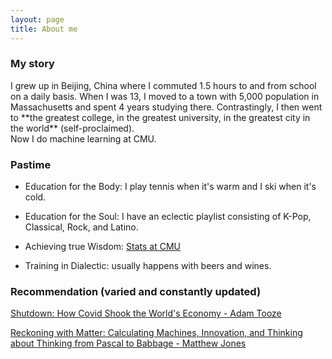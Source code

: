 ```yaml
---
layout: page
title: About me
---
```


### My story

<p> I grew up in Beijing, China where I commuted 1.5 hours to and from school on a daily basis. When I was 13, I moved to a town with 5,000 population in Massachusetts and spent 4 years studying there. Contrastingly, I then went to **the greatest college, in the greatest university, in the greatest city in the world** (self-proclaimed). <br> Now I do machine learning at CMU. </p>


### Pastime

- Education for the Body: I play tennis when it's warm and I ski when it's cold.

- Education for the Soul: I have an eclectic playlist consisting of K-Pop, Classical, Rock, and Latino. 

- Achieving true Wisdom: [Stats at CMU](http://www.stat.cmu.edu/~larry/=stat705/)

- Training in Dialectic: usually happens with beers and wines.


### Recommendation (varied and constantly updated)

[Shutdown: How Covid Shook the World's Economy - Adam Tooze](https://www.theguardian.com/books/2021/sep/10/shutdown-by-adam-tooze-review-how-covid-shook-the-world-economy)

[Reckoning with Matter: Calculating Machines, Innovation, and Thinking about Thinking from Pascal to Babbage - Matthew Jones](https://www.amazon.com/Reckoning-Matter-Calculating-Machines-Innovation/dp/022641146X)